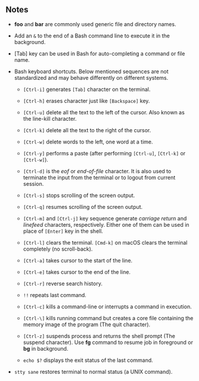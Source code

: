 ## Notes

-   **foo** and **bar** are commonly used generic file and directory names.

-   Add an `&` to the end of a Bash command line to execute it in the background.

-   [Tab] key can be used in Bash for auto-completing a command or file name.

-   Bash keyboard shortcuts. Below mentioned sequences are not standardized and may behave differently on different systems.

    -   `[Ctrl-i]` generates `[Tab]` character on the terminal.

    -   `[Ctrl-h]` erases character just like `[Backspace]` key.

    -   `[Ctrl-u]` delete all the text to the left of the cursor. Also known as the line-kill character.

    -   `[Ctrl-k]` delete all the text to the right of the cursor.

    -   `[Ctrl-w]` delete words to the left, one word at a time.

    -   `[Ctrl-y]` performs a paste (after performing `[Ctrl-u]`, `[Ctrl-k]` or `[Ctrl-w]`).

    -   `[Ctrl-d]` is the _eof_ or _end-of-file_ character. It is also used to terminate the input from the terminal or to logout from current session.

    -   `[Ctrl-s]` stops scrolling of the screen output.

    -   `[Ctrl-q]` resumes scrolling of the screen output.

    -   `[Ctrl-m]` and `[Ctrl-j]` key sequence generate _carriage return_ and _linefeed_ characters, respectively. Either one of them can be used in place of `[Enter]` key in the shell.

    -   `[Ctrl-l]` clears the terminal. `[Cmd-k]` on macOS clears the terminal completely (no scroll-back).

    -   `[Ctrl-a]` takes cursor to the start of the line.

    -   `[Ctrl-e]` takes cursor to the end of the line.

    -   `[Ctrl-r]` reverse search history.

    -   `!!` repeats last command.

    -   `[Ctrl-c]` kills a command-line or interrupts a command in execution.

    -   `[Ctrl-\]` kills running command but creates a core file containing the memory image of the program (The quit character).

    -   `[Ctrl-z]` suspends process and returns the shell prompt (The suspend character). Use **fg** command to resume job in foreground or **bg** in background. 

    -   `echo $?` displays the exit status of the last command.

-   `stty sane` restores terminal to normal status (a UNIX command).

